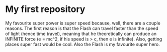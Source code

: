 # My first repository

My favourite super power is super speed because, well, there are a couple reasons. The first reason is that the Flash can travel faster than the speed of light (hence time travel), meaning that he theoretically can produce an INFINITE force (e = mc^2, if his speed is > c, then e is infinite). Also, getting places super fast would be cool. Also the Flash is my favourite super hero.
